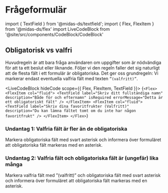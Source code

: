 # Frågeformulär

import { TextField } from '@midas-ds/textfield';
import { Flex, FlexItem } from '@midas-ds/flex'
import LiveCodeBlock from '@site/src/components/CodeBlock/CodeBlock'

## Obligatorisk vs valfri

Huvudregeln är att bara fråga användaren om uppgifter som är nödvändiga för att ta ett beslut eller liknande.
Följer vi den regeln faller det sig naturligt att de flesta fält i ett formulär är obligatoriska. Det ger oss grundregeln: Vi markerar endast eventuella valfria fält med texten `”(valfritt)”`.

<LiveCodeBlock hideCode scope={{ Flex, FlexItem, TextField }}>
  {`<Flex>
  <FlexItem col="fluid">
  <TextField
    label="Skriv ditt fullständiga namn"
    description="Både för och efternamn"
    isRequired
    errorMessage="Detta är ett obligatoriskt fält"
/>
  </FlexItem>
  <FlexItem col="fluid">
  <TextField
    label="Skriv dina favoritfrukter (Valfritt)"
    description="Du kan lämna fältet tomt om du inte har någon favoritfrukt"
/>
 </FlexItem>
</Flex>`}
</LiveCodeBlock>




### Undantag 1: Valfria fält är fler än de obligatoriska
Markera obligatoriska fält med svart asterisk och informera över formuläret att obligatoriska fält markeras med en asterisk.

### Undantag 2: Valfria fält och obligatoriska fält är (ungefär) lika många
Markera valfria fält med ”(valfritt)” och obligatoriska fält med svart asterisk och informera över formuläret att obligatoriska fält
markeras med en asterisk.


